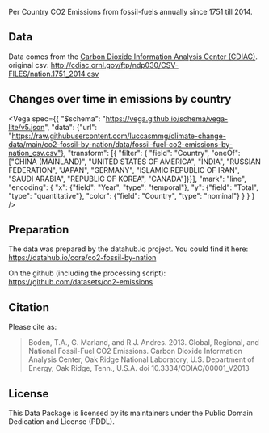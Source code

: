 Per Country CO2 Emissions from fossil-fuels annually since 1751 till 2014.

## Data
Data comes from the [Carbon Dioxide Information Analysis Center (CDIAC)][cdiac].
original csv: http://cdiac.ornl.gov/ftp/ndp030/CSV-FILES/nation.1751_2014.csv

<FlatUiTable url="https://raw.githubusercontent.com/luccasmmg/climate-change-data/main/co2-fossil-by-nation/data/fossil-fuel-co2-emissions-by-nation_csv.csv" />

## Changes over time in emissions by country
<Vega spec={{
  "$schema": "https://vega.github.io/schema/vega-lite/v5.json",
  "data": {"url": "https://raw.githubusercontent.com/luccasmmg/climate-change-data/main/co2-fossil-by-nation/data/fossil-fuel-co2-emissions-by-nation_csv.csv"},
   "transform": [{ "filter": { "field": "Country", "oneOf": ["CHINA (MAINLAND)", "UNITED STATES OF AMERICA", "INDIA", "RUSSIAN FEDERATION", "JAPAN", "GERMANY", "ISLAMIC REPUBLIC OF IRAN", "SAUDI ARABIA", "REPUBLIC OF KOREA", "CANADA"]}}],
  "mark": "line",
  "encoding": {
    "x": {"field": "Year", "type": "temporal"},
    "y": {"field": "Total", "type": "quantitative"},
    "color": {"field": "Country", "type": "nominal"}
  }
}
} />


## Preparation
The data was prepared by the datahub.io project. You could find it here:  
https://datahub.io/core/co2-fossil-by-nation  

On the github (including the processing script):   
https://github.com/datasets/co2-emissions

[cdiac]: http://cdiac.esd.ornl.gov/

## Citation

Please cite as:

> Boden, T.A., G. Marland, and R.J. Andres. 2013. Global, Regional, and
> National Fossil-Fuel CO2 Emissions. Carbon Dioxide Information Analysis
> Center, Oak Ridge National Laboratory, U.S. Department of Energy, Oak Ridge,
> Tenn., U.S.A. doi 10.3334/CDIAC/00001_V2013

## License 
This Data Package is licensed by its maintainers under the Public Domain Dedication and License (PDDL).
